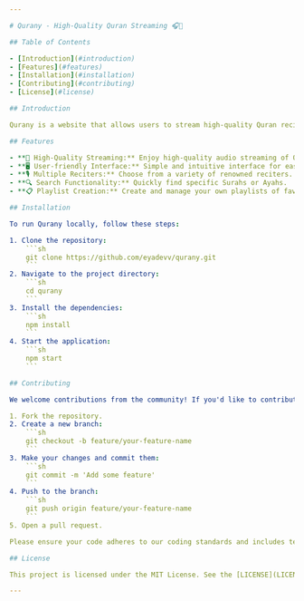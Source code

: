 ```yaml
---

# Qurany - High-Quality Quran Streaming 🎧📖

## Table of Contents

- [Introduction](#introduction)
- [Features](#features)
- [Installation](#installation)
- [Contributing](#contributing)
- [License](#license)

## Introduction

Qurany is a website that allows users to stream high-quality Quran recitations. It offers an easy-to-use interface to listen to and explore the Quran. Whether you are at home or on the go, Qurany provides seamless access to the beautiful recitations of the Quran.

## Features

- **🎵 High-Quality Streaming:** Enjoy high-quality audio streaming of Quran recitations.
- **🖥️ User-friendly Interface:** Simple and intuitive interface for easy navigation.
- **🎙️ Multiple Reciters:** Choose from a variety of renowned reciters.
- **🔍 Search Functionality:** Quickly find specific Surahs or Ayahs.
- **📋 Playlist Creation:** Create and manage your own playlists of favorite recitations.

## Installation

To run Qurany locally, follow these steps:

1. Clone the repository:
    ```sh
    git clone https://github.com/eyadevv/qurany.git
    ```
2. Navigate to the project directory:
    ```sh
    cd qurany
    ```
3. Install the dependencies:
    ```sh
    npm install
    ```
4. Start the application:
    ```sh
    npm start
    ```

## Contributing

We welcome contributions from the community! If you'd like to contribute, please follow these steps:

1. Fork the repository.
2. Create a new branch:
    ```sh
    git checkout -b feature/your-feature-name
    ```
3. Make your changes and commit them:
    ```sh
    git commit -m 'Add some feature'
    ```
4. Push to the branch:
    ```sh
    git push origin feature/your-feature-name
    ```
5. Open a pull request.

Please ensure your code adheres to our coding standards and includes tests where applicable.

## License

This project is licensed under the MIT License. See the [LICENSE](LICENSE) file for more details.

---
```

